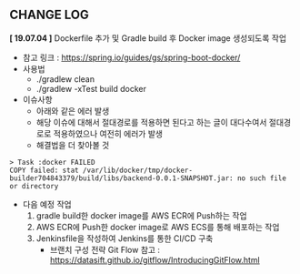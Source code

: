 ## CHANGE LOG

<b>[ 19.07.04 ]</b> Dockerfile 추가 및 Gradle build 후 Docker image 생성되도록 작업
- 참고 링크 : <https://spring.io/guides/gs/spring-boot-docker/>
- 사용법
    - ./gradlew clean
    - ./gradlew -xTest build docker
- 이슈사항 
    - 아래와 같은 에러 발생
    - 해당 이슈에 대해서 절대경로를 적용하면 된다고 하는 글이 대다수여서 절대경로로 적용하였으나 여전히 에러가 발생
    - 해결법을 더 찾아볼 것 
```
> Task :docker FAILED
COPY failed: stat /var/lib/docker/tmp/docker-builder704843379/build/libs/backend-0.0.1-SNAPSHOT.jar: no such file or directory
```
- 다음 예정 작업
    1. gradle build한 docker image를 AWS ECR에 Push하는 작업
    2. AWS ECR에 Push한 docker image로 AWS ECS를 통해 배포하는 작업
    3. Jenkinsfile을 작성하여 Jenkins를 통한 CI/CD 구축
        - 브랜치 구성 전략 Git Flow 참고 : https://datasift.github.io/gitflow/IntroducingGitFlow.html
